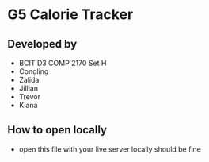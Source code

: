# G5 Calorie Tracker
## Developed by
- BCIT D3 COMP 2170 Set H
- Congling
- Zalida
- Jillian
- Trevor
- Kiana
## How to open locally
- open this file with your live server locally should be fine